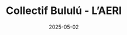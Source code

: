 ---
title: "Collectif Bululú -  L’AERI"
date: "2025-05-02"
time: "18:00"
location: "57 rue Etienne Marcel 93048, Montreuil."
weight: 1
---